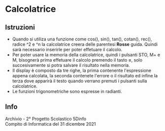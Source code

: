 # Calcolatrice
## Istruzioni
* Quando si utiliza una funzione come cos(), sin(), tan(), cotan(), rec(), radice ^2 e ^n la calcolatrice creera delle parentesi **Rosse** guida.
  Quindi sarà necessario inserirle per poter effetuare il calcolo.
* Per poter usare la memoria della calcolatrice, quindi i pulsanti STO, M+ e M,
  bisognerà prima effetuare il calcolo premendo il tasto **=**, solo succesivamente si potra salvare il risultato nella memoria. 
* Il display è composto da tre righe, la prima contenente l'espressione appena calcolata, la seconda contenete l'errore o il risultato ed infine 
  la terza dove apparirà il testo quando verrano premuti i pulsanti sulla calcolatrice.
* Le funzioni trigonometriche sono espresse in radianti.

## Info
Archivio - 2° Progetto Scolastico 5Dinfo <br>
Compito di Informatica del 31 dicembre 2021
